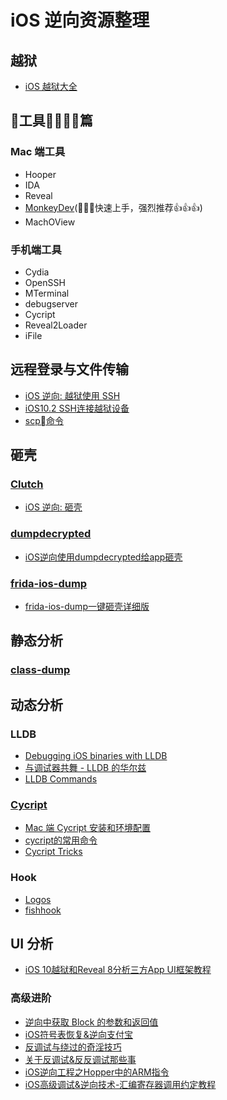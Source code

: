 # iOS 逆向资源整理

## 越狱

* [iOS 越狱大全](https://mp.weixin.qq.com/s?__biz=MjM5MjUxODExMQ==&mid=2652374040&idx=1&sn=b8ab60df42a929f217e902c21982771d&chksm=bd49bea88a3e37be53dcffd2246483ed6dc9393fa6d5467e89c37bd6d5e5e27cc2455c6e3499&mpshare=1&scene=23&srcid=1018AUdAEypHMTiZFCgbivw9%23rd)

## 工具篇

### Mac 端工具

* Hooper
* IDA
* Reveal
* [MonkeyDev](https://github.com/AloneMonkey/MonkeyDev)(快速上手，强烈推荐👍👍👍)
* MachOView

### 手机端工具

* Cydia
* OpenSSH
* MTerminal
* debugserver
* Cycript
* Reveal2Loader
* iFile

## 远程登录与文件传输

* [iOS 逆向: 越狱使用 SSH](http://www.veryitman.com/2018/05/12/iOS-%E9%80%86%E5%90%91-%E8%B6%8A%E7%8B%B1%E4%BD%BF%E7%94%A8-SSH/)
* [iOS10.2 SSH连接越狱设备](https://bingozb.github.io/21.html)
* [scp命令](http://www.runoob.com/linux/linux-comm-scp.html)

## 砸壳

### [Clutch](https://github.com/KJCracks/Clutch)

* [iOS 逆向: 砸壳](http://www.veryitman.com/2018/05/13/iOS-%E9%80%86%E5%90%91-%E7%A0%B8%E5%A3%B3/)

### [dumpdecrypted](https://github.com/stefanesser/dumpdecrypted)

* [iOS逆向使用dumpdecrypted给app砸壳](https://www.jianshu.com/p/14db1ac34bf1)

### [frida-ios-dump](https://github.com/AloneMonkey/frida-ios-dump)

* [frida-ios-dump一键砸壳详细版](https://www.jianshu.com/p/cfe852110e8a)

## 静态分析

### [class-dump](https://github.com/nygard/class-dump)

## 动态分析

### LLDB

* [Debugging iOS binaries with LLDB](https://kov4l3nko.github.io/blog/2016-04-27-debugging-ios-binaries-with-lldb/)
* [与调试器共舞 - LLDB 的华尔兹](https://objccn.io/issue-19-2/)
* [LLDB Commands](https://kapeli.com/cheat_sheets/LLDB_Commands.docset/Contents/Resources/Documents/index)

### [Cycript](http://www.cycript.org/)

* [Mac 端 Cycript 安装和环境配置](https://www.jianshu.com/p/d93e9fccef4b)
* [cycript的常用命令](https://segmentfault.com/a/1190000011720125)
* [Cycript Tricks](http://iphonedevwiki.net/index.php/Cycript_Tricks)

### Hook

* [Logos](http://iphonedevwiki.net/index.php/Logos#.25class)
* [fishhook](https://github.com/facebook/fishhook)

## UI 分析

* [iOS 10越狱和Reveal 8分析三方App UI框架教程](https://blog.csdn.net/Hello_Hwc/article/details/69365095)

### 高级进阶

* [逆向中获取 Block 的参数和返回值](http://bbs.iosre.com/t/block/6779)
* [iOS符号表恢复&逆向支付宝](http://blog.imjun.net/posts/restore-symbol-of-iOS-app/)
* [反调试与绕过的奇淫技巧](http://bbs.iosre.com/t/topic/9351)
* [关于反调试&反反调试那些事](http://iosre.com/t/topic/8179)
* [iOS逆向工程之Hopper中的ARM指令](http://www.cnblogs.com/ludashi/p/5740696.html)
* [iOS高级调试&逆向技术-汇编寄存器调用约定教程](https://www.jianshu.com/p/5273bd1c285f)